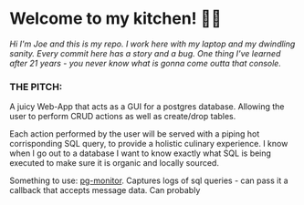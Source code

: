 # Welcome to my kitchen! 👨‍🍳

*Hi I'm Joe and this is my repo. I work here with my laptop and my dwindling sanity. Every commit here has a story and a bug. One thing I've learned after 21 years - you never know what is gonna come outta that console.*

### THE PITCH:
A juicy Web-App that acts as a GUI for a postgres database. Allowing the user to perform CRUD actions as well as create/drop tables.

Each action performed by the user will be served with a piping hot corrisponding SQL query, to provide a holistic culinary experience. I know when I go out to a database I want to know exactly what SQL is being executed to make sure it is organic and locally sourced.

Something to use: [pg-monitor](https://github.com/vitaly-t/pg-monitor). Captures logs of sql queries - can pass it a callback that accepts message data. Can probably 